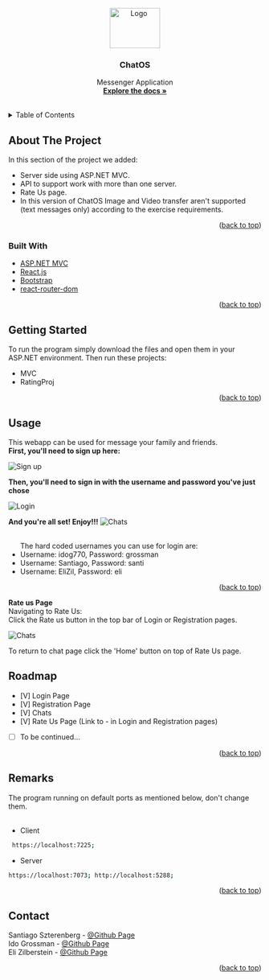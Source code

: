 <div id="top"></div>



<!-- PROJECT SHIELDS -->
<!--
*** I'm using markdown "reference style" links for readability.
*** Reference links are enclosed in brackets [ ] instead of parentheses ( ).
*** See the bottom of this document for the declaration of the reference variables
*** for contributors-url, forks-url, etc. This is an optional, concise syntax you may use.
*** https://www.markdownguide.org/basic-syntax/#reference-style-links
-->


<!-- PROJECT LOGO -->
<br />
<div align="center">
  <a href="https://github.com/santisz7897/advanced2Hemi">
    <img src="https://github.com/santisz7897/advanced2Hemi/blob/main/src/Pages/loginComponents/imagesLogin/image.jpeg" alt="Logo" width="100" height="80">
  </a>

<h3 align="center">ChatOS</h3>

  <p align="center">
    Messenger Application
    <br />
    <a href="https://github.com/santisz7897/advanced2Hemi"><strong>Explore the docs »</strong></a>
    <br />
    <br />
  </p>
</div>



<!-- TABLE OF CONTENTS -->
<details>
  <summary>Table of Contents</summary>
  <ol>
    <li>
      <a href="#about-the-project">About The Project</a>
      <ul>
        <li><a href="#built-with">Built With</a></li>
      </ul>
    </li>
    <li>
      <a href="#getting-started">Getting Started</a>
      <ul>
        <li><a href="#prerequisites">Prerequisites</a></li>
        <li><a href="#installation">Installation</a></li>
      </ul>
     <li><a href="#usage">Usage</a></li>
     <li><a href="#roadmap">Roadmap</a></li>
     <li><a href="#remarks">Remarks</a></li>
     <li><a href="#contact">Contact</a></li>
     </li>
    
  </ol>
</details>



<!-- ABOUT THE PROJECT -->
## About The Project

In this section of the project we added:
 * Server side using ASP.NET MVC.
 * API to support work with more than one server.
 * Rate Us page.
 * In this version of ChatOS Image and Video transfer aren't supported (text messages only) according to the exercise requirements.

<p align="right">(<a href="#top">back to top</a>)</p>


### Built With

* [ASP.NET MVC](https://dotnet.microsoft.com/en-us/apps/aspnet/mvc)
* [React.js](https://reactjs.org/)
* [Bootstrap](https://getbootstrap.com)
* [react-router-dom](https://reactrouter.com)

<p align="right">(<a href="#top">back to top</a>)</p>


<!-- GETTING STARTED -->
## Getting Started

To run the program simply download the files and open them in your ASP.NET environment. Then run these projects:

* MVC
* RatingProj

   

<p align="right">(<a href="#top">back to top</a>)</p>



<!-- USAGE EXAMPLES -->
## Usage

This webapp can be used for message your family and friends.<br>
<b>First, you'll need to sign up here:</b><br>

<img src="https://github.com/santisz7897/advanced2Hemi/blob/main/src/Screenshot%202022-04-24%20205822.png" alt="Sign up">

<b>Then, you'll need to sign in with the username and password you've just chose</b><br>

<img src="https://github.com/santisz7897/advanced2Hemi/blob/main/src/Screensho2022-04-24.png" alt="Login">

<b>And you're all set! Enjoy!!!</b>
<img src="https://github.com/santisz7897/advanced2Hemi/blob/main/src/Screenshot%202022-04-24%20205928.png" alt="Chats">
<br><br>
<ul>The hard coded usernames you can use for login are:
  <li> Username: idog770, Password: grossman </li>
  <li> Username: Santiago, Password: santi </li>
  <li> Username: EliZil, Password: eli </li>
  </ul>
<p align="right">(<a href="#top">back to top</a>)</p>

<b>Rate us Page</b><br>
Navigating to Rate Us:<br>
Click the Rate us button in the top bar of Login or Registration pages.<br>

<img src="https://github.com/idog770/ChatOServer/blob/c7c04bd5304e4401c6ae96fc2a5db567f986589a/%D7%A6%D7%99%D7%9C%D7%95%D7%9D%20%D7%9E%D7%A1%D7%9A%202022-05-25%20%D7%91-11.55.16.png" alt="Chats">

To return to chat page click the 'Home' button on top of Rate Us page.

<!-- ROADMAP -->
## Roadmap

- [V] Login Page
- [V] Registration Page
- [V] Chats
- [V] Rate Us Page (Link to - in Login and Registration pages)
- [ ] To be continued...

<p align="right">(<a href="#top">back to top</a>)</p>

<!-- Remarks -->
## Remarks

  The program running on default ports as mentioned below, don't change them.<br><br>
   * Client
  ```sh
   https://localhost:7225; 
  ```
   * Server
  ```sh
  https://localhost:7073; http://localhost:5288;
  ```
  
 <p align="right">(<a href="#top">back to top</a>)</p>


<!-- CONTACT -->
## Contact

Santiago Szterenberg - [@Github Page](https://github.com/santisz7897)
<br>
Ido Grossman - [@Github Page](https://github.com/idog770)
<br>
Eli Zilberstein - [@Github Page](https://github.com/EliZilber)

<p align="right">(<a href="#top">back to top</a>)</p>




